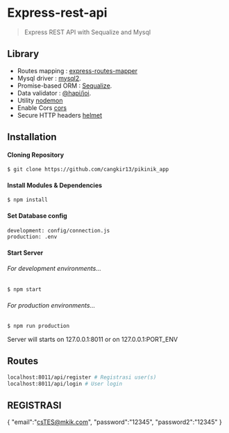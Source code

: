 # Express-rest-api

> Express REST API with Sequalize and Mysql
## Library

- Routes mapping : [express-routes-mapper](https://github.com/aichbauer/express-routes-mapper)
- Mysql driver : [mysql2](https://www.npmjs.com/package/mysql2).
- Promise-based ORM : [Sequalize](https://www.npmjs.com/package/sequelize).
- Data validator : [@hapi/joi](https://www.npmjs.com/package/@hapi/joi).
- Utility [nodemon](https://www.npmjs.com/package/nodemon)
- Enable Cors [cors](https://www.npmjs.com/package/cors)
- Secure HTTP headers [helmet](https://www.npmjs.com/package/helmet)


## Installation
#### Cloning Repository 

```sh
$ git clone https://github.com/cangkir13/pikinik_app
``` 

#### Install Modules & Dependencies

```sh
$ npm install
```
#### Set Database config
```sh
development: config/connection.js
production: .env
```
#### Start Server
###### For development environments...
```sh
$ npm start
```
###### For production environments...
```sh
$ npm run production
```
Server will starts on 127.0.0.1:8011 or on 127.0.0.1:PORT_ENV

## Routes
```sh
localhost:8011/api/register # Registrasi user(s)
localhost:8011/api/login # User login
```

## REGISTRASI
{
    "email":"csTES@mkik.com",
    "password":"12345",
    "password2":"12345"
}



